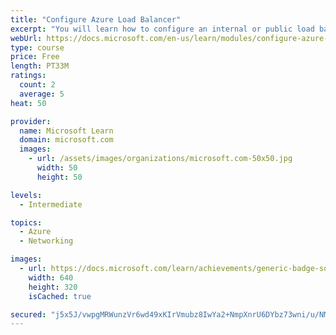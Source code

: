 ```yaml
---
title: "Configure Azure Load Balancer"
excerpt: "You will learn how to configure an internal or public load balancer."
webUrl: https://docs.microsoft.com/en-us/learn/modules/configure-azure-load-balancer/
type: course
price: Free
length: PT33M
ratings:
  count: 2
  average: 5
heat: 50

provider:
  name: Microsoft Learn
  domain: microsoft.com
  images:
    - url: /assets/images/organizations/microsoft.com-50x50.jpg
      width: 50
      height: 50

levels:
  - Intermediate

topics:
  - Azure
  - Networking

images:
  - url: https://docs.microsoft.com/learn/achievements/generic-badge-social.png
    width: 640
    height: 320
    isCached: true

secured: "j5x5J/vwpgMRWunzVr6wd49xKIrVmubz8IwYa2+NmpXnrU6DYbz73wni/u/NMICkhw648DW6N4qv2KbYZ5L0ZaeTJmCRKFE46y0vbeP6xRRl3ODeJp7P0zu4Fw0digOfuIOUyIWz48LZoQK1S4xmCZ5orLeBH9+FkBtbkodIgyJWxbl6KicGY2mFjnssRQUOnLHlQhP3NCEqh6MnqDoWxzIUL/QSNDRNWrIuYsRoxabQ7jMvV3hHDe1EqNxEuCp7T51QF18jyA4E5Z84UwJPehsK1vv27zMLkQ3EulyMbStQCtcwfntJwYvE5U2O+BmBU0Z4aDkhlSOBZMjyZPMMg8ZgdL00XueIX9recrhbh2Ku/DOewpiBWfS9zvCWts1n1TM9JdHfWa6qpa13kKZ4K7Zt0tc2m6eykeWAbsdLIxQ=;RHVqyAsM4Vv6+6htAR0RAg=="
---
```


